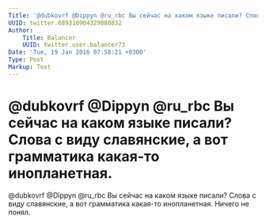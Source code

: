 ```yaml
---
Title: '@dubkovrf @Dippyn @ru_rbc Вы сейчас на каком языке писали? Слова с виду славянские, а вот грамматика какая-то инопланетная.'
UUID: twitter.689310904329080832
Author:
    Title: Balancer
    UUID: twitter.user.balancer73
Date: 'Tue, 19 Jan 2016 07:58:21 +0300'
Type: Post
Markup: Text
---
```


# @dubkovrf @Dippyn @ru_rbc Вы сейчас на каком языке писали? Слова с виду славянские, а вот грамматика какая-то инопланетная.

@dubkovrf @Dippyn @ru_rbc Вы сейчас на каком языке писали?
Слова с виду славянские, а вот грамматика какая-то
инопланетная. Ничего не понял.